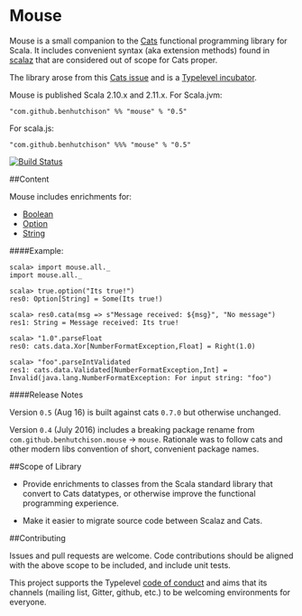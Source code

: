 # Mouse
Mouse is a small companion to the [Cats](https://github.com/typelevel/cats) functional programming library for Scala. It
includes convenient syntax (aka extension methods) found in [scalaz](https://github.com/scalaz/scalaz) that are considered out of scope for Cats proper.

The library arose from this [Cats issue](https://github.com/typelevel/cats/issues/791) and is a [Typelevel incubator](http://typelevel.org/projects/).

Mouse is published Scala 2.10.x and 2.11.x. For Scala.jvm:

`"com.github.benhutchison" %% "mouse" % "0.5"`
 
For scala.js:

`"com.github.benhutchison" %%% "mouse" % "0.5"`

[![Build Status](https://travis-ci.org/benhutchison/mouse.svg?branch=master)](https://travis-ci.org/benhutchison/mouse)

##Content

Mouse includes enrichments for:

- [Boolean](./shared/src/main/scala/com/github/benhutchison/mouse/boolean.scala)
- [Option](./shared/src/main/scala/com/github/benhutchison/mouse/option.scala)
- [String](./shared/src/main/scala/com/github/benhutchison/mouse/string.scala)

####Example:

```
scala> import mouse.all._
import mouse.all._

scala> true.option("Its true!")
res0: Option[String] = Some(Its true!)

scala> res0.cata(msg => s"Message received: ${msg}", "No message")
res1: String = Message received: Its true!

scala> "1.0".parseFloat
res0: cats.data.Xor[NumberFormatException,Float] = Right(1.0)

scala> "foo".parseIntValidated
res1: cats.data.Validated[NumberFormatException,Int] = Invalid(java.lang.NumberFormatException: For input string: "foo")
```

####Release Notes

Version `0.5` (Aug 16) is built against cats `0.7.0` but otherwise unchanged.

Version `0.4` (July 2016) includes a breaking package rename from `com.github.benhutchison.mouse` -> `mouse`. Rationale was
to follow cats and other modern libs convention of short, convenient package names. 

##Scope of Library

- Provide enrichments to classes from the Scala standard library that convert to Cats datatypes, 
or otherwise improve the functional programming experience.

- Make it easier to migrate source code between Scalaz and Cats.

##Contributing

Issues and pull requests are welcome. Code contributions should be aligned with the above scope to be included, and include unit tests.

This project supports the Typelevel [code of conduct](http://typelevel.org/conduct.html) and aims that its channels 
(mailing list, Gitter, github, etc.) to be welcoming environments for everyone.
 

